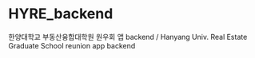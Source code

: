 # HYRE_backend
한양대학교 부동산융합대학원 원우회 앱 backend / Hanyang Univ. Real Estate Graduate School reunion app backend
